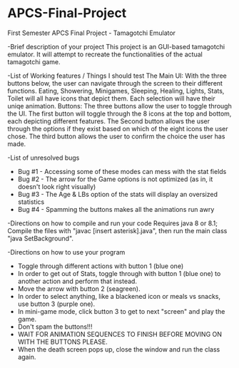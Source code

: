 # APCS-Final-Project
First Semester APCS Final Project - Tamagotchi Emulator

-Brief description of your project
  This project is an GUI-based tamagotchi emulator. It will attempt to recreate the functionalities of the actual tamagotchi game.
  
-List of Working features / Things I should test
  The Main UI: With the three buttons below, the user can navigate through the screen to their different functions.
    Eating, Showering, Minigames, Sleeping, Healing, Lights, Stats, Toilet will all have icons that depict them. Each selection will have their uniqe animation.
  Buttons: The three buttons allow the user to toggle through the UI.
    The first button will toggle through the 8 icons at the top and bottom, each depicting different features.
    The Second button allows the user through the options if they exist based on which of the eight icons the user chose. 
    The third button allows the user to confirm the choice the user has made.
  
-List of unresolved bugs
 - Bug #1 - Accessing some of these modes can mess with the stat fields
 - Bug #2 - The arrow for the Game options is not optimized (as in, it doesn't look right visually)
 - Bug #3 - The Age & LBs option of the stats will display an oversized statistics
 - Bug #4 - Spamming the buttons makes all the animations run awry
  

-Directions on how to compile and run your code 
  Requires java 8 or 8.1;
  Compile the files with "javac [insert asterisk].java", then run the main class "java SetBackground".
  
-Directions on how to use your program
  - Toggle through different actions with button 1 (blue one)
  - In order to get out of Stats, toggle through with button 1 (blue one) to another action and perform that instead.
  - Move the arrow with button 2 (seagreen).
  - In order to select anything, like a blackened icon or meals vs snacks, use button 3 (purple one).
  - In mini-game mode, click button 3 to get to next "screen" and play the game.
  - Don't spam the buttons!!!
  - WAIT FOR ANIMATION SEQUENCES TO FINISH BEFORE MOVING ON WITH THE BUTTONS PLEASE. 
  - When the death screen pops up, close the window and run the class again.
